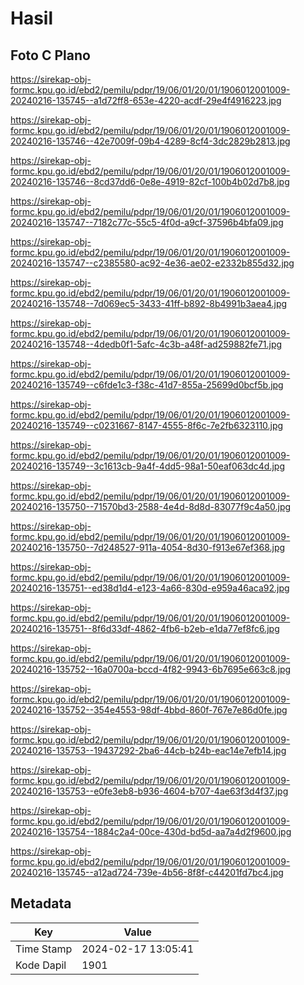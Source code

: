# Hasil

## Foto C Plano

https://sirekap-obj-formc.kpu.go.id/ebd2/pemilu/pdpr/19/06/01/20/01/1906012001009-20240216-135745--a1d72ff8-653e-4220-acdf-29e4f4916223.jpg

https://sirekap-obj-formc.kpu.go.id/ebd2/pemilu/pdpr/19/06/01/20/01/1906012001009-20240216-135746--42e7009f-09b4-4289-8cf4-3dc2829b2813.jpg

https://sirekap-obj-formc.kpu.go.id/ebd2/pemilu/pdpr/19/06/01/20/01/1906012001009-20240216-135746--8cd37dd6-0e8e-4919-82cf-100b4b02d7b8.jpg

https://sirekap-obj-formc.kpu.go.id/ebd2/pemilu/pdpr/19/06/01/20/01/1906012001009-20240216-135747--7182c77c-55c5-4f0d-a9cf-37596b4bfa09.jpg

https://sirekap-obj-formc.kpu.go.id/ebd2/pemilu/pdpr/19/06/01/20/01/1906012001009-20240216-135747--c2385580-ac92-4e36-ae02-e2332b855d32.jpg

https://sirekap-obj-formc.kpu.go.id/ebd2/pemilu/pdpr/19/06/01/20/01/1906012001009-20240216-135748--7d069ec5-3433-41ff-b892-8b4991b3aea4.jpg

https://sirekap-obj-formc.kpu.go.id/ebd2/pemilu/pdpr/19/06/01/20/01/1906012001009-20240216-135748--4dedb0f1-5afc-4c3b-a48f-ad259882fe71.jpg

https://sirekap-obj-formc.kpu.go.id/ebd2/pemilu/pdpr/19/06/01/20/01/1906012001009-20240216-135749--c6fde1c3-f38c-41d7-855a-25699d0bcf5b.jpg

https://sirekap-obj-formc.kpu.go.id/ebd2/pemilu/pdpr/19/06/01/20/01/1906012001009-20240216-135749--c0231667-8147-4555-8f6c-7e2fb6323110.jpg

https://sirekap-obj-formc.kpu.go.id/ebd2/pemilu/pdpr/19/06/01/20/01/1906012001009-20240216-135749--3c1613cb-9a4f-4dd5-98a1-50eaf063dc4d.jpg

https://sirekap-obj-formc.kpu.go.id/ebd2/pemilu/pdpr/19/06/01/20/01/1906012001009-20240216-135750--71570bd3-2588-4e4d-8d8d-83077f9c4a50.jpg

https://sirekap-obj-formc.kpu.go.id/ebd2/pemilu/pdpr/19/06/01/20/01/1906012001009-20240216-135750--7d248527-911a-4054-8d30-f913e67ef368.jpg

https://sirekap-obj-formc.kpu.go.id/ebd2/pemilu/pdpr/19/06/01/20/01/1906012001009-20240216-135751--ed38d1d4-e123-4a66-830d-e959a46aca92.jpg

https://sirekap-obj-formc.kpu.go.id/ebd2/pemilu/pdpr/19/06/01/20/01/1906012001009-20240216-135751--8f6d33df-4862-4fb6-b2eb-e1da77ef8fc6.jpg

https://sirekap-obj-formc.kpu.go.id/ebd2/pemilu/pdpr/19/06/01/20/01/1906012001009-20240216-135752--16a0700a-bccd-4f82-9943-6b7695e663c8.jpg

https://sirekap-obj-formc.kpu.go.id/ebd2/pemilu/pdpr/19/06/01/20/01/1906012001009-20240216-135752--354e4553-98df-4bbd-860f-767e7e86d0fe.jpg

https://sirekap-obj-formc.kpu.go.id/ebd2/pemilu/pdpr/19/06/01/20/01/1906012001009-20240216-135753--19437292-2ba6-44cb-b24b-eac14e7efb14.jpg

https://sirekap-obj-formc.kpu.go.id/ebd2/pemilu/pdpr/19/06/01/20/01/1906012001009-20240216-135753--e0fe3eb8-b936-4604-b707-4ae63f3d4f37.jpg

https://sirekap-obj-formc.kpu.go.id/ebd2/pemilu/pdpr/19/06/01/20/01/1906012001009-20240216-135754--1884c2a4-00ce-430d-bd5d-aa7a4d2f9600.jpg

https://sirekap-obj-formc.kpu.go.id/ebd2/pemilu/pdpr/19/06/01/20/01/1906012001009-20240216-135745--a12ad724-739e-4b56-8f8f-c44201fd7bc4.jpg


## Metadata

| Key        | Value               |
| ---------- | ------------------- |
| Time Stamp | 2024-02-17 13:05:41 |
| Kode Dapil | 1901                |




